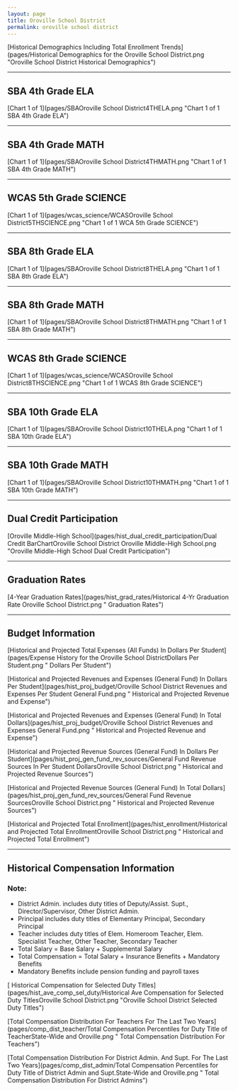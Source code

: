 ```yaml
---
layout: page
title: Oroville School District
permalink: oroville school district
---
```



[Historical Demographics Including Total Enrollment Trends](pages/Historical Demographics for the Oroville School District.png "Oroville School District Historical Demographics")

___

## SBA 4th Grade ELA

[Chart 1 of 1](pages/SBAOroville School District4THELA.png "Chart 1 of 1 SBA 4th Grade ELA")


___

## SBA 4th Grade MATH

[Chart 1 of 1](pages/SBAOroville School District4THMATH.png "Chart 1 of 1 SBA 4th Grade MATH")


___

## WCAS 5th Grade SCIENCE

[Chart 1 of 1](pages/wcas_science/WCASOroville School District5THSCIENCE.png "Chart 1 of 1 WCA 5th Grade SCIENCE")


___

## SBA 8th Grade ELA

[Chart 1 of 1](pages/SBAOroville School District8THELA.png "Chart 1 of 1 SBA 8th Grade ELA")


___

## SBA 8th Grade MATH

[Chart 1 of 1](pages/SBAOroville School District8THMATH.png "Chart 1 of 1 SBA 8th Grade MATH")


___

## WCAS 8th Grade SCIENCE

[Chart 1 of 1](pages/wcas_science/WCASOroville School District8THSCIENCE.png "Chart 1 of 1 WCAS 8th Grade SCIENCE")


___

## SBA 10th Grade ELA

[Chart 1 of 1](pages/SBAOroville School District10THELA.png "Chart 1 of 1 SBA 10th Grade ELA")


___

## SBA 10th Grade MATH

[Chart 1 of 1](pages/SBAOroville School District10THMATH.png "Chart 1 of 1 SBA 10th Grade MATH")


___

## Dual Credit Participation

[Oroville Middle-High School](pages/hist_dual_credit_participation/Dual Credit BarChartOroville School District Oroville Middle-High School.png "Oroville Middle-High School Dual Credit Participation")


___

## Graduation Rates

[4-Year Graduation Rates](pages/hist_grad_rates/Historical 4-Yr Graduation Rate Oroville School District.png " Graduation Rates")


___

## Budget Information

[Historical and Projected Total Expenses (All Funds) In Dollars Per Student](pages/Expense History for the Oroville School DistrictDollars Per Student.png " Dollars Per Student")

[Historical and Projected Revenues and Expenses (General Fund) In Dollars Per Student](pages/hist_proj_budget/Oroville School District Revenues and Expenses Per Student General Fund.png " Historical and Projected Revenue and Expense")

[Historical and Projected Revenues and Expenses (General Fund) In Total Dollars](pages/hist_proj_budget/Oroville School District Revenues and Expenses General Fund.png " Historical and Projected Revenue and Expense")

[Historical and Projected Revenue Sources (General Fund) In Dollars Per Student](pages/hist_proj_gen_fund_rev_sources/General Fund Revenue Sources In Per Student DollarsOroville School District.png " Historical and Projected Revenue Sources")

[Historical and Projected Revenue Sources (General Fund) In Total Dollars](pages/hist_proj_gen_fund_rev_sources/General Fund Revenue SourcesOroville School District.png " Historical and Projected Revenue Sources")

[Historical and Projected Total Enrollment](pages/hist_enrollment/Historical and Projected Total EnrollmentOroville School District.png " Historical and Projected Total Enrollment")


___

## Historical Compensation Information
### Note:
- District Admin. includes duty titles of Deputy/Assist. Supt., Director/Supervisor, Other District Admin.
- Principal includes duty titles of Elementary Principal, Secondary Principal
- Teacher includes duty titles of Elem. Homeroom Teacher, Elem. Specialist Teacher, Other Teacher, Secondary Teacher
- Total Salary = Base Salary + Supplemental Salary
- Total Compensation = Total Salary + Insurance Benefits + Mandatory Benefits
- Mandatory Benefits include pension funding and payroll taxes

[ Historical Compensation for Selected Duty Titles](pages/hist_ave_comp_sel_duty/Historical Ave Compensation for Selected Duty TitlesOroville School District.png "Oroville School District Selected Duty Titles")

[Total Compensation Distribution For Teachers For The Last Two Years](pages/comp_dist_teacher/Total Compensation Percentiles for Duty Title of TeacherState-Wide and Oroville.png " Total Compensation Distribution For Teachers")

[Total Compensation Distribution For District Admin. And Supt. For The Last Two Years](pages/comp_dist_admin/Total Compensation Percentiles for Duty Title of District Admin and Supt.State-Wide and Oroville.png " Total Compensation Distribution For District Admins")

